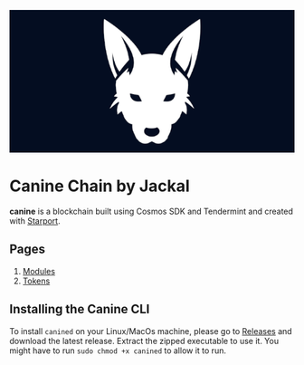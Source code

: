 ![canine banner](banner.png)
# Canine Chain by Jackal
**canine** is a blockchain built using Cosmos SDK and Tendermint and created with [Starport](https://starport.com).

## Pages

1. [Modules](x/README.md)
2. [Tokens](TOKENS.md)


## Installing the Canine CLI
To install `canined` on your Linux/MacOs machine, please go to [Releases](https://github.com/JACKAL-DAO/canine-chain/releases) and download the latest release. Extract the zipped executable to use it. You might have to run `sudo chmod +x canined` to allow it to run. 
